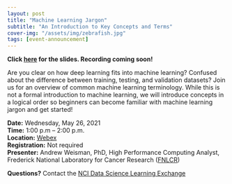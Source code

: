 ```yaml
---
layout: post
title: "Machine Learning Jargon"
subtitle: "An Introduction to Key Concepts and Terms"
cover-img: "/assets/img/zebrafish.jpg"
tags: [event-announcement]
---
```


**Click [here](https://github.com/CBIIT/p2p-datasci/raw/gh-pages/attachments/machine_learning_jargon_talk_2021-05-26.pdf) for the slides. Recording coming soon!**

Are you clear on how deep learning fits into machine learning? Confused about the difference between training, testing, and validation datasets? Join us for an overview of common machine learning terminology. While this is not a formal introduction to machine learning, we will introduce concepts in a logical order so beginners can become familiar with machine learning jargon and get started!

**Date:** Wednesday, May 26, 2021  
**Time:** 1:00 p.m – 2:00 p.m.  
**Location:** [Webex](https://cbiit.webex.com/cbiit/onstage/g.php?MTID=e5f4540633c0831c331ebcafff3c789fd)  
**Registration:** Not required  
**Presenter:** Andrew Weisman, PhD, High Performance Computing Analyst, Frederick National Laboratory for Cancer Research ([FNLCR](https://frederick.cancer.gov))

**Questions?** Contact the [NCI Data Science Learning Exchange](mailto:NCIDataScienceLearningExchange@mail.nih.gov)
